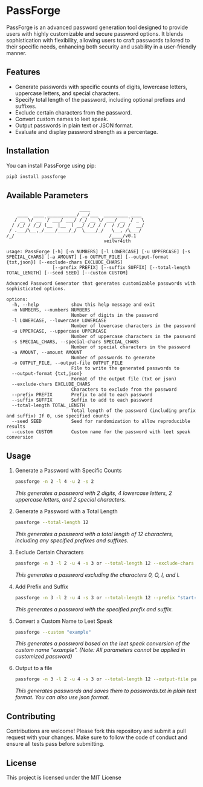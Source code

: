 # PassForge

PassForge is an advanced password generation tool designed to provide users with highly customizable and secure password options. It blends sophistication with flexibility, allowing users to craft passwords tailored to their specific needs, enhancing both security and usability in a user-friendly manner.

## Features

- Generate passwords with specific counts of digits, lowercase letters, uppercase letters, and special characters.
- Specify total length of the password, including optional prefixes and suffixes.
- Exclude certain characters from the password.
- Convert custom names to leet speak.
- Output passwords in plain text or JSON format.
- Evaluate and display password strength as a percentage.

## Installation

You can install PassForge using pip:

```bash
pip3 install passforge
```

## Available Parameters

```
                           ____
    ____  ____ ___________/ __/___  _________ ____
   / __ \/ __ `/ ___/ ___/ /_/ __ \/ ___/ __ `/ _ \
  / /_/ / /_/ (__  |__  ) __/ /_/ / /  / /_/ /  __/
 / .___/\__,_/____/____/_/  \____/_/   \__, /\___/
/_/                                   /____/v0.1
                                    veilwr4ith

usage: PassForge [-h] [-n NUMBERS] [-l LOWERCASE] [-u UPPERCASE] [-s SPECIAL_CHARS] [-a AMOUNT] [-o OUTPUT_FILE] [--output-format {txt,json}] [--exclude-chars EXCLUDE_CHARS]
                 [--prefix PREFIX] [--suffix SUFFIX] [--total-length TOTAL_LENGTH] [--seed SEED] [--custom CUSTOM]

Advanced Password Generator that generates customizable passwords with sophisticated options.

options:
  -h, --help            show this help message and exit
  -n NUMBERS, --numbers NUMBERS
                        Number of digits in the password
  -l LOWERCASE, --lowercase LOWERCASE
                        Number of lowercase characters in the password
  -u UPPERCASE, --uppercase UPPERCASE
                        Number of uppercase characters in the password
  -s SPECIAL_CHARS, --special-chars SPECIAL_CHARS
                        Number of special characters in the password
  -a AMOUNT, --amount AMOUNT
                        Number of passwords to generate
  -o OUTPUT_FILE, --output-file OUTPUT_FILE
                        File to write the generated passwords to
  --output-format {txt,json}
                        Format of the output file (txt or json)
  --exclude-chars EXCLUDE_CHARS
                        Characters to exclude from the password
  --prefix PREFIX       Prefix to add to each password
  --suffix SUFFIX       Suffix to add to each password
  --total-length TOTAL_LENGTH
                        Total length of the password (including prefix and suffix) If 0, use specified counts
  --seed SEED           Seed for randomization to allow reproducible results
  --custom CUSTOM       Custom name for the password with leet speak conversion
```
## Usage

1. Generate a Password with Specific Counts
   ```bash
   passforge -n 2 -l 4 -u 2 -s 2
   ```
   *This generates a password with 2 digits, 4 lowercase letters, 2 uppercase letters, and 2 special characters.*
   
2. Generate a Password with a Total Length
   ```bash
   passforge --total-length 12
   ```
   *This generates a password with a total length of 12 characters, including any specified prefixes and suffixes.*

3. Exclude Certain Characters
   ```bash
   passforge -n 3 -l 2 -u 4 -s 3 or --total-length 12 --exclude-chars "0OIl"
   ```
   *This generates a password excluding the characters 0, O, I, and l.*

4. Add Prefix and Suffix
   ```bash
   passforge -n 3 -l 2 -u 4 -s 3 or --total-length 12 --prefix "start-" --suffix "-end"
   ```
   *This generates a password with the specified prefix and suffix.*

5. Convert a Custom Name to Leet Speak
   ```bash
   passforge --custom "example"
   ```
   *This generates a password based on the leet speak conversion of the custom name "example". (Note: All parameters cannot be applied in customized password)*

6. Output to a file
   ```bash
   passforge -n 3 -l 2 -u 4 -s 3 or --total-length 12 --output-file passwords --output-format txt
   ```
   *This generates passwords and saves them to passwords.txt in plain text format. You can also use json format.*

## Contributing

Contributions are welcome! Please fork this repository and submit a pull request with your changes. Make sure to follow the code of conduct and ensure all tests pass before submitting.

## License

This project is licensed under the MIT License

